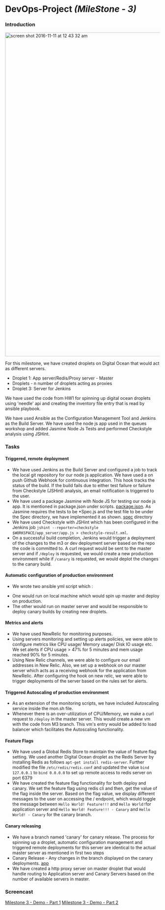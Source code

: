 # DevOps-Project *(MileStone - 3)*



### Introduction
<img width="1050" alt="screen shot 2016-11-11 at 12 43 32 am" src="https://cloud.githubusercontent.com/assets/4195083/20205567/ef1131b4-a7a7-11e6-8b87-5e2ae4d9c571.png">

For this milestone, we have created droplets on Digital Ocean that would act as different servers.
* Droplet 1: App server/Redis/Proxy server - Master
* Droplets - n number of droplets acting as proxies
* Droplet 3: Server for Jenkins

We have used the code from HW1 for spinning up digital ocean droplets using 'needle' api and creating the inventory file entry that is read by ansible playbook.

We have used Ansible as the Configuration Management Tool and Jenkins as the Build Server. We have used the node js app used in the queues workshop and added Jasmine Node Js Tests and performed Checkstyle analysis using JSHint.

### Tasks

#### Triggered, remote deployment
* We have used Jenkins as the Build Server and configured a job to track the local git repository for our node js application. We have used a on push Github Webhook for continuous integration. This hook tracks the status of the build. If the build fails due to either test failure or failure from Checkstyle (JSHint) analysis, an email notification is triggered to the user.
* We have used a package Jasmine with Node JS for testing our node js app. It is mentioned in package.json under scripts.  [package.json](https://github.com/sasanghavi/M3/tree/M3/App/package.json). As Jasmine requires the tests to be *Spec.js and the test file to be under the Spec directory, we have implemented it as shown. [spec](https://github.com/sasanghavi/M3/tree/M3/App/spec) directory
* We have used Checkstyle with JSHint which has been configured in the Jenkins job `jshint --reporter=checkstyle $WORKSPACE/app_server/app.js > checkstyle-result.xml`.
* On a successful build completion, Jenkins would trigger a deployment of the changes to the m3 or dev deployment server based on the repo the code is committed to. A curl request would be sent to the master server and if `/deploy` is requested, we would create a new production environment while if `/canary` is requested, we would deplot the changes to the canary build.

#### Automatic configuration of production environment
* We wrote two ansible yml script which :
 - One would run on local machine which would spin up master and deploy on production.
 - The other would run on master server and would be responsible to deploy canary builds by creating new droplets.

#### Metrics and alerts
* We have used NewRelic for monitoring purposes.
* Using servers monitoring and setting up alerts policies, we were able to configure metrics like CPU usage/ Memory usage/ Disk IO usage etc. We set alerts if CPU usage > 47% for 5 minutes and mem usage reached 90% for 5 minutes.
* Using New Relic channels, we were able to configure our email addresses in New Relic. Also, we set up a webhook on our master server which acts as a receiving webhook for the application from NewRelic. After configuring the hook on new relic, we were able to trigger deployments of the server based on the rules set for alerts.

#### Triggered Autoscaling of production environment
* As an extension of the monitoring scripts, we have included Autoscaling service inside the mon.sh file.
* Whenever there is an over-utilization of CPU/Memory, we make a curl request to `/deploy` in the master server. This would create a new vm with the code from M3 branch. This vm's entry would be added to load balancer which facilitates the Autoscaling functionality.

#### Feature Flags
* We have used a Global Redis Store to maintain the value of feature flag setting. We used another Digital Ocean droplet as the Redis Server by installing Redis as follows `apt-get install redis-server`. Further modified the file `/etc/redis/redis.conf` and updated the value `bind 127.0.0.1` to `bind 0.0.0.0` to set up remote access to redis server on port 6379
* We have created the feature flag functionality for both deploy and canary. We set the feature flag using redis cli and then, get the value of the flag inside the server. Based on the flag value, we display different messages to the user on accessing the / endpoint, which would toggle the message between `Hello World! Feature!!!` and `Hello World!`for application server and `Hello World! Feature!!! - Canary` and `Hello World! - Canary` for the canary branch.

#### Canary releasing
* We have a branch named 'canary' for canary release. The process for spinning up a droplet, automatic configuration management and triggered remote deployments for this server are identical to the actual master server as mentioned in first two steps
* Canary Release - Any changes in the branch displayed on the canary deployments. [app](https://github.com/sasanghavi/M3/tree/Canary/app-server/app.js)
* We have created a http proxy server on master droplet that would handle routing to Application server and Canary Servers based on the number of available servers in master.

### Screencast

[Milestone 3 - Demo - Part 1](https://youtu.be/Htp2a62VSJs)
[Milestone 3 - Demo - Part 2](https://youtu.be/Hzk7tUYMW3I)

